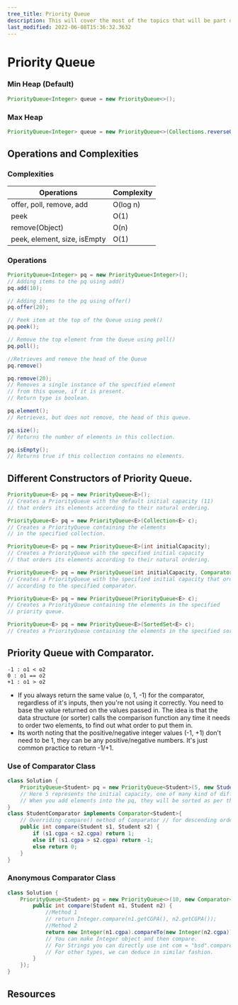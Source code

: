 ```yaml
---
tree_title: Priority Queue
description: This will cover the most of the topics that will be part of the priority queue.
last_modified: 2022-06-08T15:36:32.3632
---
```


# Priority Queue

<div class="section-container pl0 pr0">
<div class="section-item pl0">

### Min Heap (Default)

```java
PriorityQueue<Integer> queue = new PriorityQueue<>();
```
</div>
<div class="section-item">

### Max Heap

```java
PriorityQueue<Integer> queue = new PriorityQueue<>(Collections.reverseOrder());
```
</div>
</div>




## Operations and Complexities

### Complexities

| Operations                   | Complexity |
| ---------------------------- | ---------- |
| offer, poll, remove, add     | O(log n)   |
| peek                         | O(1)       |
| remove(Object)               | O(n)       |
| peek, element, size, isEmpty | O(1)       |

### Operations

```java showLineNumbers
PriorityQueue<Integer> pq = new PriorityQueue<Integer>();
// Adding items to the pq using add()
pq.add(10);

// Adding items to the pq using offer()
pq.offer(20);

// Peek item at the top of the Queue using peek()
pq.peek();

// Remove the top element from the Queue using poll()
pq.poll();

//Retrieves and remove the head of the Queue
pq.remove()

pq.remove(20);
// Removes a single instance of the specified element 
// from this queue, if it is present.
// Return type is boolean.

pq.element();
// Retrieves, but does not remove, the head of this queue.

pq.size();
// Returns the number of elements in this collection.

pq.isEmpty();
// Returns true if this collection contains no elements.
```

## Different Constructors of Priority Queue.

```java showLineNumbers
PriorityQueue<E> pq = new PriorityQueue<E>(); 
// Creates a PriorityQueue with the default initial capacity (11) 
// that orders its elements according to their natural ordering.

PriorityQueue<E> pq = new PriorityQueue<E>(Collection<E> c); 
// Creates a PriorityQueue containing the elements 
// in the specified collection.

PriorityQueue<E> pq = new PriorityQueue<E>(int initialCapacity); 
// Creates a PriorityQueue with the specified initial capacity 
// that orders its elements according to their natural ordering.

PriorityQueue<E> pq = new PriorityQueue(int initialCapacity, Comparator<E> comparator);
// Creates a PriorityQueue with the specified initial capacity that orders its elements 
// according to the specified comparator.

PriorityQueue<E> pq = new PriorityQueue(PriorityQueue<E> c);
// Creates a PriorityQueue containing the elements in the specified 
// priority queue.

PriorityQueue<E> pq = new PriorityQueue<E>(SortedSet<E> c);
// Creates a PriorityQueue containing the elements in the specified sorted set.
```

## Priority Queue with Comparator.

    -1 : o1 < o2
    0 : o1 == o2
    +1 : o1 > o2

-   If you always return the same value (o, 1, -1) for the comparator, regardless of it's inputs, then you're not using it correctly. You need to base the value returned on the values passed in. The idea is that the data structure (or sorter) calls the comparison function any time it needs to order two elements, to find out what order to put them in.
-   Its worth noting that the positive/negative integer values (-1, +1) don't need to be 1, they can be any positive/negative numbers. It's just common practice to return -1/+1.

### Use of Comparator Class

```java showLineNumbers
class Solution {
    PriorityQueue<Student> pq = new PriorityQueue<Student>(5, new StudentComparator());
    // Here 5 represents the initial capacity, one of many kind of different constructor for PQ.
    // When you add elements into the pq, they will be sorted as per the CGPA DESC Order.
}
class StudentComparator implements Comparator<Student>{
    // Overriding compare() method of Comparator // for descending order of CGPA
    public int compare(Student s1, Student s2) {
        if (s1.cgpa < s2.cgpa) return 1;
        else if (s1.cgpa > s2.cgpa) return -1;
        else return 0;
    }
}
```

### Anonymous Comparator Class

```java showLineNumbers
class Solution {
    PriorityQueue<Student> pq = new PriorityQueue<>(10, new Comparator<Student>() {
        public int compare(Student n1, Student n2) {
            //Method 1
            // return Integer.compare(n1.getCGPA(), n2.getCGPA());
            //Method 2
            return new Integer(n1.cgpa).compareTo(new Integer(n2.cgpa)); 
            // You can make Integer object and then compare.
            // For Strings you can directly use int com = "bsd".compareTo("asd");
            // For other types, we can deduce in similar fashion.
        }
    });
}
```

## Resources
